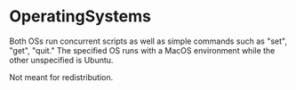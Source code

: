 # OperatingSystems

Both OSs run concurrent scripts as well as simple commands such as "set", "get", "quit."
The specified OS runs with a MacOS environment while the other unspecified is Ubuntu.

Not meant for redistribution.
